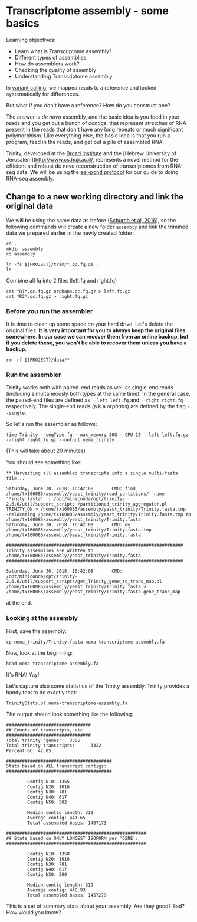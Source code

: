 # Transcriptome assembly - some basics

Learning objectives:

* Learn what is Transcriptome assembly?
* Different types of assemblies
* How do assemblers work?
* Checking the quality of assembly
* Understanding Transcriptome assembly

In [variant calling](http://angus.readthedocs.io/en/2018/mapping-variant-calling.html), we mapped reads to a reference and looked systematically for differences.

But what if you don't have a reference? How do you construct one?

The answer is *de novo* assembly, and the basic idea is you feed in your reads and you get out a bunch of *contigs*, that represent stretches of RNA present in the reads that don't have any long repeats or much significant polymorphism.  Like everything else, the basic idea is that you run a program, feed in the reads, and get out a pile of assembled RNA.

Trinity, developed at the [Broad Institute](http://www.broadinstitute.org/) and the [Hebrew University of Jerusalem](http://www.cs.huji.ac.il/, represents a novel method for the efficient and robust de novo reconstruction of transcriptomes from RNA-seq data. We will be using the [eel-pond protocol](https://eel-pond.readthedocs.io/en/latest) for our guide to doing RNA-seq assembly.

## Change to a new working directory and link the original data

We will be using the same data as before ([Schurch et al, 2016](https://www.ncbi.nlm.nih.gov/pmc/articles/PMC4878611/)), so the following commands will create a new folder `assembly` and link the trimmed data we prepared earlier in the newly created folder:

```
cd ..
mkdir assembly
cd assembly

ln -fs ${PROJECT}/trim/*.qc.fq.gz .
ls
```

Combine all fq into 2 files (left.fq and right.fq)
```
cat *R1*.qc.fq.gz orphans.qc.fq.gz > left.fq.gz
cat *R2*.qc.fq.gz > right.fq.gz
```

### Before you run the assembler

It is time to clean up some space on your hard drive. Let's delete the original files. __It is very important for you to always keep the original files somewhere. In our case we can recover them from an online backup, but if you delete these, you won't be able to recover them unless you have a backup__.

```{bash}
rm -rf ${PROJECT}/data/*
```

### Run the assembler


Trinity works both with paired-end reads as well as single-end reads (including simultaneously both types at the same time). In the general case, the paired-end files are defined as `--left left.fq` and `--right right.fq` respectively. The single-end reads (a.k.a _orphans_) are defined by the flag `--single`. 


So let's run the assembler as follows:

```
time Trinity --seqType fq --max_memory 30G --CPU 10 --left left.fq.gz --right right.fq.gz --output nema_trinity
```

(This will take about 20 minutes)

You should see something like:

```
** Harvesting all assembled transcripts into a single multi-fasta file...

Saturday, June 30, 2018: 16:42:08       CMD: find /home/tx160085/assembly/yeast_trinity/read_partitions/ -name '*inity.fasta'  | /opt/miniconda/opt/trinity-2.6.6/util/support_scripts /partitioned_trinity_aggregator.pl TRINITY_DN > /home/tx160085/assembly/yeast_trinity/Trinity.fasta.tmp 
-relocating /home/tx160085/assembly/yeast_trinity/Trinity.fasta.tmp to /home/tx160085/assembly/yeast_trinity/Trinity.fasta
Saturday, June 30, 2018: 16:42:08       CMD: mv /home/tx160085/assembly/yeast_trinity/Trinity.fasta.tmp /home/tx160085/assembly/yeast_trinity/Trinity.fasta

###################################################################
Trinity assemblies are written to /home/tx160085/assembly/yeast_trinity/Trinity.fasta
###################################################################

Saturday, June 30, 2018: 16:42:08       CMD: /opt/miniconda/opt/trinity-2.6.6/util/support_scripts/get_Trinity_gene_to_trans_map.pl /home/tx160085/assembly/yeast_trinity/Trinity.fasta > /home/tx160085/assembly/yeast_trinity/Trinity.fasta.gene_trans_map
```

at the end.



### Looking at the assembly

First, save the assembly:

```
cp nema_trinity/Trinity.fasta nema-transcriptome-assembly.fa
``` 
 
Now, look at the beginning:

```
head nema-transcriptome-assembly.fa
```
    
It's RNA! Yay!

Let's capture also some statistics of the Trinity assembly. Trinity provides a handy tool to do exactly that:

```
TrinityStats.pl nema-transcriptome-assembly.fa
```

The output should look something like the following:

```
################################
## Counts of transcripts, etc.
################################
Total trinity 'genes':  3305
Total trinity transcripts:      3322
Percent GC: 42.05

########################################
Stats based on ALL transcript contigs:
########################################

        Contig N10: 1355
        Contig N20: 1016
        Contig N30: 781
        Contig N40: 617
        Contig N50: 502

        Median contig length: 319
        Average contig: 441.65
        Total assembled bases: 1467173

#####################################################
## Stats based on ONLY LONGEST ISOFORM per 'GENE':
#####################################################

        Contig N10: 1358
        Contig N20: 1016
        Contig N30: 781
        Contig N40: 617
        Contig N50: 500

        Median contig length: 319
        Average contig: 440.93
        Total assembled bases: 1457279
```

This is a set of summary stats about your assembly. Are they good? Bad? How would you know?
